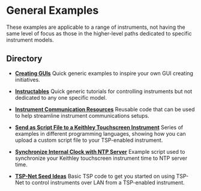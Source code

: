 
# General Examples

These examples are applicable to a range of instruments, not having the same level of focus as those in the higher-level paths dedicated to specific instrument models. 

## Directory

[comment]: **[General](./directory)**  

* **[Creating GUIs](./Creating_GUIs)** 
Quick generic examples to inspire your own GUI creating initiatives.

* **[Instructables](./Instructables)** 
Quick generic tutorials for controlling instruments but not dedicated to any one specific model.

* **[Instrument Communication Resources](./Instrument_Communication_Resouces)** 
Reusable code that can be used to help streamline instrument communications setups. 

* **[Send as Script File to a Keithley Touchscreen Instrument](./Send_a_Script_File_to_A_Keithley_Touchscreen_Instrument)** 
Series of examples in different programming languages, showing how you can upload a custom script file to your TSP-enabled instrument. 

* **[Synchronize Internal Clock with NTP Server](./Synchronize_Internal_Clock_with_NTP_Server)**
Example script used to synchronize your Keithley touchscreen instrument time to NTP server time. 

* **[TSP-Net Seed Ideas](./TSP-NET_Seed_Ideas/)**
Basic TSP code to get you started on using TSP-Net to control instruments over LAN from a TSP-enabled instrument.
